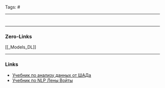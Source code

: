Tags: #
____
#


____
### Zero-Links
[[_Models_DL]]

____
### Links
- [Учебник по анализу данных от ШАДа](https://education.yandex.ru/handbook/ml/article/nejroseti-dlya-raboty-s-posledovatelnostyami)
- [Учебник по NLP Лены Войты](https://lena-voita.github.io/nlp_course/seq2seq_and_attention.html#attention_specific_functions)